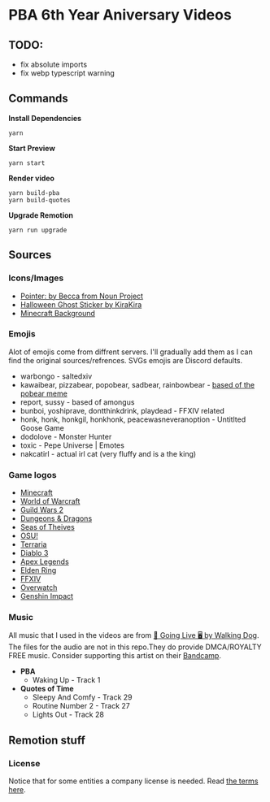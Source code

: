 # PBA 6th Year Aniversary Videos

## TODO:

- fix absolute imports
- fix webp typescript warning

## Commands

**Install Dependencies**

```console
yarn
```

**Start Preview**

```console
yarn start
```

**Render video**

```console
yarn build-pba
yarn build-quotes
```

**Upgrade Remotion**

```console
yarn run upgrade
```

## Sources

### Icons/Images

- [Pointer: by Becca from Noun Project](https://thenounproject.com/icon/pointer-2559539/)
- [Halloween Ghost Sticker by KiraKira](https://giphy.com/stickers/transparent-dv0E50gKjjaRzbcltM)
- [Minecraft Background](https://www.polygon.com/2019/11/7/20952214/minecraft-most-important-game-of-the-decade-2010)

### Emojis

Alot of emojis come from diffrent servers. I'll gradually add them as I can find the original sources/refrences. SVGs emojis are Discord defaults.

- warbongo - saltedxiv
- kawaibear, pizzabear, popobear, sadbear, rainbowbear - [based of the pobear meme](https://knowyourmeme.com/memes/polar-bear-gif)
- report, sussy - based of amongus
- bunboi, yoshiprave, dontthinkdrink, playdead - FFXIV related
- honk, honk, honkgil, honkhonk, peacewasneveranoption - Untitlted Goose Game
- dodolove - Monster Hunter
- toxic - Pepe Universe | Emotes
- nakcatirl - actual irl cat (very fluffy and is a the king)

### Game logos

- [Minecraft](https://logos-world.net/minecraft-logo/)
- [World of Warcraft](https://logos-world.net/world-of-warcraft-logo/)
- [Guild Wars 2](https://logos-world.net/guild-wars-logo/)
- [Dungeons & Dragons](https://logos-world.net/dnd-dungeons-dragons-logo/)
- [Seas of Theives](https://logos-world.net/sea-of-thieves-logo/)
- [OSU!](https://logos-world.net/osu-logo/)
- [Terraria](https://terraria.fandom.com/wiki/Logo)
- [Diablo 3](https://www.pngmart.com/image/504793)
- [Apex Legends](https://logos-world.net/apex-legends-logo/)
- [Elden Ring](https://en.bandainamcoent.eu/elden-ring/elden-ring)
- [FFXIV](https://finalfantasy.fandom.com/wiki/Final_Fantasy_XIV)
- [Overwatch](https://www.nicepng.com/ourpic/u2w7r5i1e6o0q8w7_overwatch-logo-unchained-podcast/)
- [Genshin Impact](https://www.hoyolab.com/article/63716)

### Music

All music that I used in the videos are from [🎤 Going Live 🖥️ by Walking Dog](https://www.youtube.com/watch?v=8IiVnsHT7QA). The files for the audio are not in this repo.They do provide DMCA/ROYALTY FREE music. Consider supporting this artist on their [Bandcamp](https://walkingdog.bandcamp.com/).

- **PBA**
  - Waking Up - Track 1
- **Quotes of Time**
  - Sleepy And Comfy - Track 29
  - Routine Number 2 - Track 27
  - Lights Out - Track 28

## Remotion stuff

### License

Notice that for some entities a company license is needed. Read [the terms here](https://github.com/remotion-dev/remotion/blob/main/LICENSE.md).
